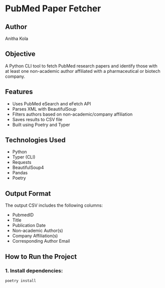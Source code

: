 # PubMed Paper Fetcher

## Author
Anitha Kola

## Objective
A Python CLI tool to fetch PubMed research papers and identify those with at least one non-academic author affiliated with a pharmaceutical or biotech company.

## Features
- Uses PubMed eSearch and eFetch API
- Parses XML with BeautifulSoup
- Filters authors based on non-academic/company affiliation
- Saves results to CSV file
- Built using Poetry and Typer

## Technologies Used
- Python
- Typer (CLI)
- Requests
- BeautifulSoup4
- Pandas
- Poetry

## Output Format
The output CSV includes the following columns:
- PubmedID
- Title
- Publication Date
- Non-academic Author(s)
- Company Affiliation(s)
- Corresponding Author Email

## How to Run the Project

### 1. Install dependencies:
```bash
poetry install
 
